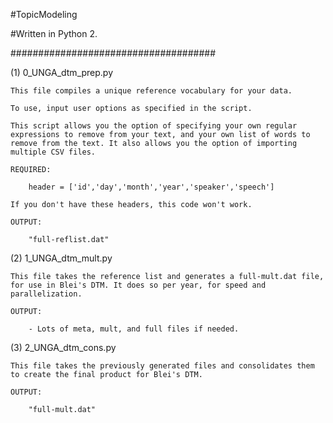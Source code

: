 #TopicModeling

#Written in Python 2. 

#####################################

(1) 0_UNGA_dtm_prep.py

	This file compiles a unique reference vocabulary for your data.

	To use, input user options as specified in the script.

	This script allows you the option of specifying your own regular expressions to remove from your text, and your own list of words to remove from the text. It also allows you the option of importing multiple CSV files. 

	REQUIRED: 

		header = ['id','day','month','year','speaker','speech']

	If you don't have these headers, this code won't work. 

	OUTPUT:

		"full-reflist.dat"

(2) 1_UNGA_dtm_mult.py
	
	This file takes the reference list and generates a full-mult.dat file, for use in Blei's DTM. It does so per year, for speed and parallelization.

	OUTPUT:

		- Lots of meta, mult, and full files if needed.

(3) 2_UNGA_dtm_cons.py

	This file takes the previously generated files and consolidates them to create the final product for Blei's DTM.

	OUTPUT: 

		"full-mult.dat"



